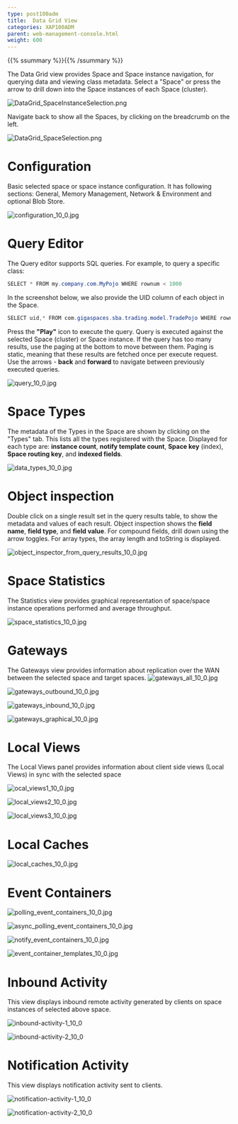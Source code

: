 ```yaml
---
type: post100adm
title:  Data Grid View
categories: XAP100ADM
parent: web-management-console.html
weight: 600
---
```


{{% ssummary %}}{{% /ssummary %}}


The Data Grid view provides Space and Space instance navigation, for querying data and viewing class metadata.
Select a "Space" or press the arrow to drill down into the Space instances of each Space (cluster).

![DataGrid_SpaceInstanceSelection.png](/attachment_files/DataGrid_SpaceInstanceSelection.png)

Navigate back to show all the Spaces, by clicking on the breadcrumb on the left.

![DataGrid_SpaceSelection.png](/attachment_files/DataGrid_SpaceSelection.png)

# Configuration

Basic selected space or space instance configuration. It has following sections: General, Memory Management, Network & Environment and optional Blob Store.

![configuration_10_0.jpg](/attachment_files/configuration_10_0.jpg)


# Query Editor

The Query editor supports SQL queries. For example, to query a specific class:


```java
SELECT * FROM my.company.com.MyPojo WHERE rownum < 1000
```

In the screenshot below, we also provide the UID column of each object in the Space.


```java
SELECT uid,* FROM com.gigaspaces.sba.trading.model.TradePojo WHERE rownum < 7
```

Press the **"Play"** icon to execute the query. Query is executed against the selected Space (cluster) or Space instance.
If the query has too many results, use the paging at the bottom to move between them. Paging is static, meaning that these results are fetched once per execute request.
Use the arrows - **back** and **forward** to navigate between previously executed queries.

![query_10_0.jpg](/attachment_files/query_10_0.jpg)


# Space Types

The metadata of the Types in the Space are shown by clicking on the "Types" tab. This lists all the types registered with the Space.
Displayed for each type are: **instance count**, **notify template count**, **Space key** (index), **Space routing key**, and **indexed fields**.

![data_types_10_0.jpg](/attachment_files/data_types_10_0.jpg)


# Object inspection

Double click on a single result set in the query results table, to show the metadata and values of each result.
Object inspection shows the **field name**, **field type**, and **field value**. For compound fields, drill down using the arrow toggles.
For array types, the array length and toString is displayed.

![object_inspector_from_query_results_10_0.jpg](/attachment_files/object_inspector_from_query_results_10_0.jpg)


# Space Statistics

The Statistics view provides graphical representation of space/space instance operations performed and average throughput.

![space_statistics_10_0.jpg](/attachment_files/space_statistics_10_0.jpg)


# Gateways

The Gateways view provides information about replication over the WAN between the selected space and target spaces.
![gateways_all_10_0.jpg](/attachment_files/gateways_all_10_0.jpg)

![gateways_outbound_10_0.jpg](/attachment_files/gateways_outbound_10_0.jpg)

![gateways_inbound_10_0.jpg](/attachment_files/gateways_inbound_10_0.jpg)

![gateways_graphical_10_0.jpg](/attachment_files/gateways_graphical_10_0.jpg)


# Local Views

The Local Views panel provides information about client side views (Local Views) in sync with the selected space

![ocal_views1_10_0.jpg](/attachment_files/ocal_views1_10_0.jpg)

![local_views2_10_0.jpg](/attachment_files/local_views2_10_0.jpg)

![local_views3_10_0.jpg](/attachment_files/local_views3_10_0.jpg)


# Local Caches

![local_caches_10_0.jpg](/attachment_files/local_caches_10_0.jpg)


# Event Containers

![polling_event_containers_10_0.jpg](/attachment_files/polling_event_containers_10_0.jpg)

![async_polling_event_containers_10_0.jpg](/attachment_files/async_polling_event_containers_10_0.jpg)

![notify_event_containers_10_0.jpg](/attachment_files/notify_event_containers_10_0.jpg)

![event_container_templates_10_0.jpg](/attachment_files/event_container_templates_10_0.jpg)


# Inbound Activity

This view displays inbound remote activity generated by clients on space instances of selected above space.

![inbound-activity-1_10_0](/attachment_files/inbound-activity-1_10_0.jpg)

![inbound-activity-2_10_0](/attachment_files/inbound-activity-2_10_0.jpg)


# Notification Activity

This view displays notification activity sent to clients.

![notification-activity-1_10_0](/attachment_files/notification-activity-1_10_0.jpg)

![notification-activity-2_10_0](/attachment_files/notification-activity-2_10_0.jpg)



